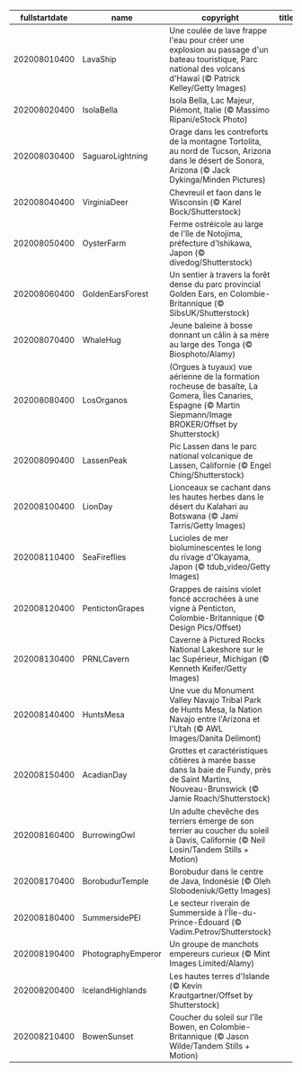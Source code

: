 |fullstartdate|name|copyright|title|image|
|--|--|--|--|--|
202008010400|LavaShip|Une coulée de lave frappe l'eau pour créer une explosion au passage d'un bateau touristique, Parc national des volcans d'Hawaï (© Patrick Kelley/Getty Images)||![](/fr-CA/2020/08/202008010400LavaShip.jpg)|
202008020400|IsolaBella|Isola Bella, Lac Majeur, Piémont, Italie (© Massimo Ripani/eStock Photo)||![](/fr-CA/2020/08/202008020400IsolaBella.jpg)|
202008030400|SaguaroLightning|Orage dans les contreforts de la montagne Tortolita, au nord de Tucson, Arizona dans le désert de Sonora, Arizona (© Jack Dykinga/Minden Pictures)||![](/fr-CA/2020/08/202008030400SaguaroLightning.jpg)|
202008040400|VirginiaDeer|Chevreuil et faon dans le Wisconsin (© Karel Bock/Shutterstock)||![](/fr-CA/2020/08/202008040400VirginiaDeer.jpg)|
202008050400|OysterFarm|Ferme ostréicole au large de l'île de Notojima, préfecture d'Ishikawa, Japon (© divedog/Shutterstock)||![](/fr-CA/2020/08/202008050400OysterFarm.jpg)|
202008060400|GoldenEarsForest|Un sentier à travers la forêt dense du parc provincial Golden Ears, en Colombie-Britannique (© SibsUK/Shutterstock)||![](/fr-CA/2020/08/202008060400GoldenEarsForest.jpg)|
202008070400|WhaleHug|Jeune baleine à bosse donnant un câlin à sa mère au large des Tonga (© Biosphoto/Alamy)||![](/fr-CA/2020/08/202008070400WhaleHug.jpg)|
202008080400|LosOrganos|(Orgues à tuyaux) vue aérienne de la formation rocheuse de basalte, La Gomera, Îles Canaries, Espagne (© Martin Siepmann/Image BROKER/Offset by Shutterstock)||![](/fr-CA/2020/08/202008080400LosOrganos.jpg)|
202008090400|LassenPeak|Pic Lassen dans le parc national volcanique de Lassen, Californie (© Engel Ching/Shutterstock)||![](/fr-CA/2020/08/202008090400LassenPeak.jpg)|
202008100400|LionDay|Lionceaux se cachant dans les hautes herbes dans le désert du Kalahari au Botswana (© Jami Tarris/Getty Images)||![](/fr-CA/2020/08/202008100400LionDay.jpg)|
202008110400|SeaFireflies|Lucioles de mer bioluminescentes le long du rivage d'Okayama, Japon (© tdub_video/Getty Images)||![](/fr-CA/2020/08/202008110400SeaFireflies.jpg)|
202008120400|PentictonGrapes|Grappes de raisins violet foncé accrochées à une vigne à Penticton, Colombie-Britannique (© Design Pics/Offset)||![](/fr-CA/2020/08/202008120400PentictonGrapes.jpg)|
202008130400|PRNLCavern|Caverne à Pictured Rocks National Lakeshore sur le lac Supérieur, Michigan (© Kenneth Keifer/Getty Images)||![](/fr-CA/2020/08/202008130400PRNLCavern.jpg)|
202008140400|HuntsMesa|Une vue du Monument Valley Navajo Tribal Park de Hunts Mesa, la Nation Navajo entre l'Arizona et l'Utah (© AWL Images/Danita Delimont)||![](/fr-CA/2020/08/202008140400HuntsMesa.jpg)|
202008150400|AcadianDay|Grottes et caractéristiques côtières à marée basse dans la baie de Fundy, près de Saint Martins, Nouveau-Brunswick (© Jamie Roach/Shutterstock)||![](/fr-CA/2020/08/202008150400AcadianDay.jpg)|
202008160400|BurrowingOwl|Un adulte chevêche des terriers émerge de son terrier au coucher du soleil à Davis, Californie (© Neil Losin/Tandem Stills + Motion)||![](/fr-CA/2020/08/202008160400BurrowingOwl.jpg)|
202008170400|BorobudurTemple|Borobudur dans le centre de Java, Indonésie (© Oleh Slobodeniuk/Getty Images)||![](/fr-CA/2020/08/202008170400BorobudurTemple.jpg)|
202008180400|SummersidePEI|Le secteur riverain de Summerside à l'Île-du-Prince-Édouard (© Vadim.Petrov/Shutterstock)||![](/fr-CA/2020/08/202008180400SummersidePEI.jpg)|
202008190400|PhotographyEmperor|Un groupe de manchots empereurs curieux (© Mint Images Limited/Alamy)||![](/fr-CA/2020/08/202008190400PhotographyEmperor.jpg)|
202008200400|IcelandHighlands|Les hautes terres d'Islande (© Kevin Krautgartner/Offset by Shutterstock)||![](/fr-CA/2020/08/202008200400IcelandHighlands.jpg)|
202008210400|BowenSunset|Coucher du soleil sur l'île Bowen, en Colombie-Britannique (© Jason Wilde/Tandem Stills + Motion)||![](/fr-CA/2020/08/202008210400BowenSunset.jpg)|
